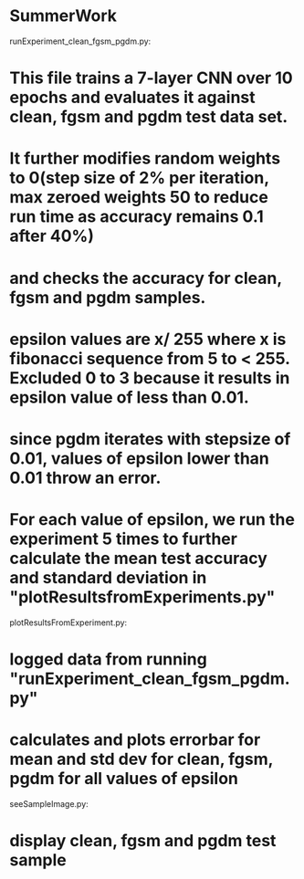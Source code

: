 # SummerWork

runExperiment_clean_fgsm_pgdm.py: 
# This file trains a 7-layer CNN over 10 epochs and evaluates it against clean, fgsm and pgdm test data set.
# It further modifies random weights to 0(step size of 2% per iteration, max zeroed weights 50 to reduce run time as accuracy remains 0.1 after 40%)
# and checks the accuracy for clean, fgsm and pgdm samples.
# epsilon values are x/ 255 where x is fibonacci sequence from 5 to < 255. Excluded 0 to 3 because it results in epsilon value of less than 0.01.
# since pgdm iterates with stepsize of 0.01, values of epsilon lower than 0.01 throw an error. 
# For each value of epsilon, we run the experiment 5 times to further calculate the mean test accuracy and standard deviation in "plotResultsfromExperiments.py"

plotResultsFromExperiment.py:
# logged data from running "runExperiment_clean_fgsm_pgdm.py"
# calculates and plots errorbar for mean and std dev for clean, fgsm, pgdm for all values of epsilon 

seeSampleImage.py:
# display clean, fgsm and pgdm test sample
